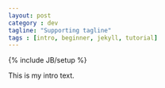```yaml
---
layout: post
category : dev
tagline: "Supporting tagline"
tags : [intro, beginner, jekyll, tutorial]
---
```

{% include JB/setup %}

This is my intro text.
